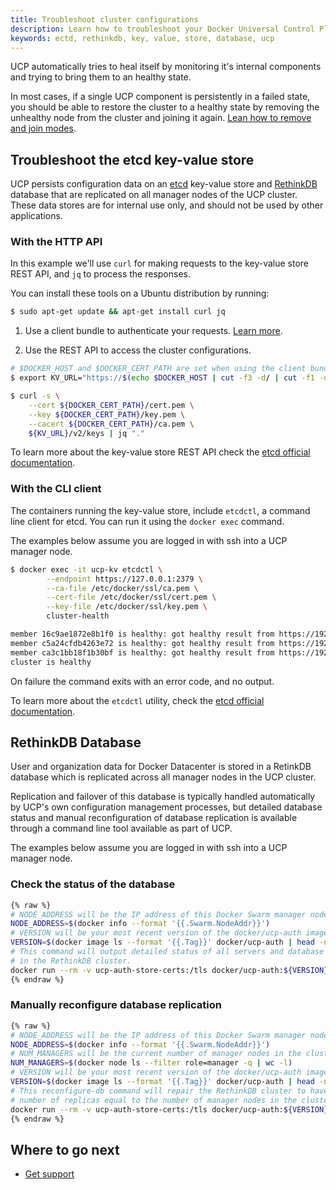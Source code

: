 ```yaml
---
title: Troubleshoot cluster configurations
description: Learn how to troubleshoot your Docker Universal Control Plane cluster.
keywords: ectd, rethinkdb, key, value, store, database, ucp
---
```


UCP automatically tries to heal itself by monitoring it's internal
components and trying to bring them to an healthy state.

In most cases, if a single UCP component is persistently in a
failed state, you should be able to restore the cluster to a healthy state by
removing the unhealthy node from the cluster and joining it again.
[Lean how to remove and join modes](../configure/scale-your-cluster.md).

## Troubleshoot the etcd key-value store

UCP persists configuration data on an [etcd](https://coreos.com/etcd/)
key-value store and [RethinkDB](https://rethinkdb.com/) database that are
replicated on all manager nodes of the UCP cluster. These data stores are for
internal use only, and should not be used by other applications.

### With the HTTP API
In this example we'll use `curl` for making requests to the key-value
store REST API, and `jq` to process the responses.

You can install these tools on a Ubuntu distribution by running:

```bash
$ sudo apt-get update && apt-get install curl jq
```

1. Use a client bundle to authenticate your requests.
[Learn more](../../user/access-ucp/cli-based-access.md).

2. Use the REST API to access the cluster configurations.

```bash
# $DOCKER_HOST and $DOCKER_CERT_PATH are set when using the client bundle
$ export KV_URL="https://$(echo $DOCKER_HOST | cut -f3 -d/ | cut -f1 -d:):12379"

$ curl -s \
    --cert ${DOCKER_CERT_PATH}/cert.pem \
    --key ${DOCKER_CERT_PATH}/key.pem \
    --cacert ${DOCKER_CERT_PATH}/ca.pem \
    ${KV_URL}/v2/keys | jq "."
```

To learn more about the key-value store REST API check the
[etcd official documentation](https://coreos.com/etcd/docs/latest/).

### With the CLI client

The containers running the key-value store, include `etcdctl`, a command line
client for etcd. You can run it using the `docker exec` command.

The examples below assume you are logged in with ssh into a UCP manager node.

```bash
$ docker exec -it ucp-kv etcdctl \
        --endpoint https://127.0.0.1:2379 \
        --ca-file /etc/docker/ssl/ca.pem \
        --cert-file /etc/docker/ssl/cert.pem \
        --key-file /etc/docker/ssl/key.pem \
        cluster-health

member 16c9ae1872e8b1f0 is healthy: got healthy result from https://192.168.122.64:12379
member c5a24cfdb4263e72 is healthy: got healthy result from https://192.168.122.196:12379
member ca3c1bb18f1b30bf is healthy: got healthy result from https://192.168.122.223:12379
cluster is healthy
```

On failure the command exits with an error code, and no output.

To learn more about the `etcdctl` utility, check the
[etcd official documentation](https://coreos.com/etcd/docs/latest/).

## RethinkDB Database

User and organization data for Docker Datacenter is stored in a RetinkDB
database which is replicated across all manager nodes in the UCP cluster.

Replication and failover of this database is typically handled automatically by
UCP's own configuration management processes, but detailed database status and
manual reconfiguration of database replication is available through a command
line tool available as part of UCP.

The examples below assume you are logged in with ssh into a UCP manager node.

### Check the status of the database

```bash
{% raw %}
# NODE_ADDRESS will be the IP address of this Docker Swarm manager node
NODE_ADDRESS=$(docker info --format '{{.Swarm.NodeAddr}}')
# VERSION will be your most recent version of the docker/ucp-auth image
VERSION=$(docker image ls --format '{{.Tag}}' docker/ucp-auth | head -n 1)
# This command will output detailed status of all servers and database tables
# in the RethinkDB cluster.
docker run --rm -v ucp-auth-store-certs:/tls docker/ucp-auth:${VERSION} --db-addr=${NODE_ADDRESS}:12383 db-status
{% endraw %}
```

### Manually reconfigure database replication

```bash
{% raw %}
# NODE_ADDRESS will be the IP address of this Docker Swarm manager node
NODE_ADDRESS=$(docker info --format '{{.Swarm.NodeAddr}}')
# NUM_MANAGERS will be the current number of manager nodes in the cluster
NUM_MANAGERS=$(docker node ls --filter role=manager -q | wc -l)
# VERSION will be your most recent version of the docker/ucp-auth image
VERSION=$(docker image ls --format '{{.Tag}}' docker/ucp-auth | head -n 1)
# This reconfigure-db command will repair the RethinkDB cluster to have a
# number of replicas equal to the number of manager nodes in the cluster.
docker run --rm -v ucp-auth-store-certs:/tls docker/ucp-auth:${VERSION} --db-addr=${NODE_ADDRESS}:12383 --debug reconfigure-db --num-replicas ${NUM_MANAGERS} --emergency-repair
{% endraw %}
```

## Where to go next

* [Get support](../../get-support.md)
